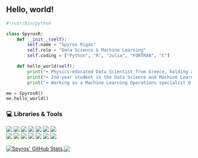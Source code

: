 ## Hello, world!

```python
#!/usr/bin/python

class SpyrosR:
    def __init__(self):
        self.name = "Spyros Rigas"
        self.role = "Data Science & Machine Learning"
        self.coding = ["Python", "R", "Julia", "FORTRAN", "C"]

    def hello_world(self):
        print("➡ Physics-educated Data Scientist from Greece, holding a BSc and a MSc degree in Physics, NKUA.")
        print("➡ 2nd-year student in the Data Science and Machine Learning MSc Programme of NTUA.")
        print("➡ Working as a Machine Learning Operations specialist @ SeaQuest Marine Technologies.")

me = SpyrosR()
me.hello_world()
```

<!--![visitors](https://visitor-badge.laobi.icu/badge?page_id=srigas&right_color=%23486393)-->

<!--My name is Spyros Rigas and I'm from Greece, currently living in Athens. I am a Physics-educated Data Scientist, holding a BSc and a MSc degree in Physics from the National and Kapodistrian University of Athens (NKUA). I currently work as a Data Engineering & Machine Learning Operations specialist @ SeaQuest Marine Technologies. In addition, I am a 2nd-year student in the Data Science and Machine Learning MSc Programme of the National Technical University of Athens (NTUA), writing my thesis titled "Construction of a complete marine data science pipeline: from data collection to model deployment". For more information, you can visit my web-page [here](https://srigas.net "Personal web-page"), or link with me on [Linkedin](https://www.linkedin.com/in/spyros-rigas "Linkedin Profile").-->

<!--### 🔬 Research Interests

* Electronic Structure
* Correlated Systems
* Topological Quantum Matter
* Superconductivity-->

### 💻 Libraries \& Tools

![](https://img.shields.io/badge/Python-PyTorch-informational?logo=python&logoColor=white&style=flat&color=486393)
![](https://img.shields.io/badge/Python-TensorFlow-informational?logo=python&logoColor=white&style=flat&color=486393)
![](https://img.shields.io/badge/Python-JAX-informational?logo=python&logoColor=white&style=flat&color=486393)
![](https://img.shields.io/badge/Python-Flax-informational?logo=python&logoColor=white&style=flat&color=486393)
![](https://img.shields.io/badge/Python-OpenCV-informational?logo=python&logoColor=white&style=flat&color=486393)
![](https://img.shields.io/badge/Python-sklearn-informational?logo=python&logoColor=white&style=flat&color=486393)
![](https://img.shields.io/badge/Python-pandas-informational?logo=python&logoColor=white&style=flat&color=486393)
<br>
![](https://img.shields.io/badge/Apache-Spark-informational?logo=apache-spark&logoColor=white&style=flat&color=486393)
![](https://img.shields.io/badge/Azure-Databricks-informational?logo=databricks&logoColor=white&style=flat&color=486393)
![](https://img.shields.io/badge/Tools-PowerBI-informational?logo=power-bi&logoColor=white&style=flat&color=486393)
![](https://img.shields.io/badge/Tools-Grafana-informational?logo=grafana&logoColor=white&style=flat&color=486393)
![](https://img.shields.io/badge/Tools-InfluxDB-informational?logo=influxdb&logoColor=white&style=flat&color=486393)
![](https://img.shields.io/badge/Tools-Docker-informational?logo=docker&logoColor=white&style=flat&color=486393)
![](https://img.shields.io/badge/Tools-PostgreSQL-informational?logo=postgresql&logoColor=white&style=flat&color=486393)

<!--![](https://img.shields.io/badge/OS-Linux-informational?logo=linux&logoColor=white&style=flat&color=486393)-->
<!--![](https://img.shields.io/badge/shell-Bash-informational?logo=gnu-bash&logoColor=white&style=flat&color=486393)-->
<!-- 
![](https://img.shields.io/badge/Azure-Functions-informational?logo=azure-functions&logoColor=white&style=flat&color=486393)-->


<!--![](https://img.shields.io/badge/Code-R-informational?logo=r&logoColor=white&style=flat&color=486393)
![](https://img.shields.io/badge/Code-Julia-informational?logo=julia&logoColor=white&style=flat&color=486393)
![](https://img.shields.io/badge/Code-Fortran-informational?logo=fortran&logoColor=white&style=flat&color=486393)
![](https://img.shields.io/badge/Code-C-informational?logo=c&logoColor=white&style=flat&color=486393)-->

<!--### 📊 Recent Projects

* [Physics Informed Neural Networks using JAX/Flax](https://github.com/srigas/PINNs)
* [Exploratory Data Analysis on Covid-19 data using PySpark](https://github.com/srigas/Covid-19_PySpark_EDA)
* [A comparative analysis between Convolutional Neural Networks and Support Vector Machines for image classification](https://github.com/srigas/Image_Classification_with_CNNs_and_SVMs)
* [Spatiotemporal analysis of Covid-19 vaccination data using R](https://github.com/srigas/Covid-19_Vaccinations)
* [Time-series analysis of stock data from the New York Stock Exchange using Python](https://github.com/srigas/New_York_Stock_Analysis)
<!--* Natural speech recognition with Hidden Markov Models and LSTM Neural Networks using Python -->

<!--### 📈 GitHub Stats-->

<a href="https://github.com/srigas/srigas">
  <img align="center" src="https://github-readme-stats.vercel.app/api?username=srigas&show_icons=true&line_height=27&count_private=true&title_color=ffffff&text_color=ffffff&icon_color=818fa3&bg_color=515050" alt="Spyros' GitHub Stats" />
</a>
<a href="https://github.com/srigas/srigas">
  <img align="center" src="https://github-readme-stats.vercel.app/api/top-langs/?username=srigas&title_color=ffffff&text_color=ffffff&icon_color=5d9ca6&bg_color=515050&langs_count=3&hide=FORTRAN,CSS,SCSS,HTML,jupyter%20notebook&custom_title=Most%20Frequent%20Languages" /> <!-- &layout=compact for compact layout-->
</a>
